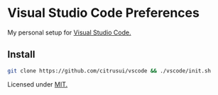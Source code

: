 # Visual Studio Code Preferences

My personal setup for [Visual Studio Code.](https://code.visualstudio.com)

## Install

```sh
git clone https://github.com/citrusui/vscode && ./vscode/init.sh
```

Licensed under [MIT.](LICENSE.md)
